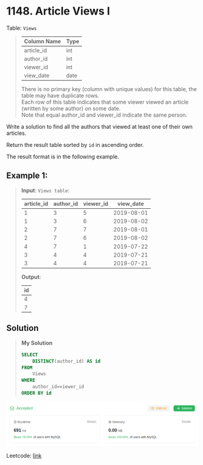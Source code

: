 # 1148. Article Views I

Table: `Views`

> | Column Name   | Type    |
> |---------------|---------|
> | article_id    | int     |
> | author_id     | int     |
> | viewer_id     | int     |
> | view_date     | date    |
>
> There is no primary key (column with unique values) for this table, the table may have duplicate rows. \
> Each row of this table indicates that some viewer viewed an article (written by some author) on some date. \
> Note that equal author_id and viewer_id indicate the same person.

Write a solution to find all the authors that viewed at least one of their own articles.

Return the result table sorted by `id` in ascending order.

The result format is in the following example.

## Example 1:

> **Input**: 
> `Views table`:
>
> | article_id | author_id | viewer_id | view_date  |
> |------------|-----------|-----------|------------|
> | 1          | 3         | 5         | 2019-08-01 |
> | 1          | 3         | 6         | 2019-08-02 |
> | 2          | 7         | 7         | 2019-08-01 |
> | 2          | 7         | 6         | 2019-08-02 |
> | 4          | 7         | 1         | 2019-07-22 |
> | 3          | 4         | 4         | 2019-07-21 |
> | 3          | 4         | 4         | 2019-07-21 |
>
> **Output**: 
>
> | id   |
> |------|
> | 4    |
> | 7    |
>

## Solution
> **My Solution**
> ```sql
> SELECT
>     DISTINCT(author_id) AS id
> FROM
>     Views
> WHERE
>     author_id=viewer_id
> ORDER BY id
> ```

![result](image-15.png)

Leetcode: [link](https://leetcode.com/problems/article-views-i/description/)